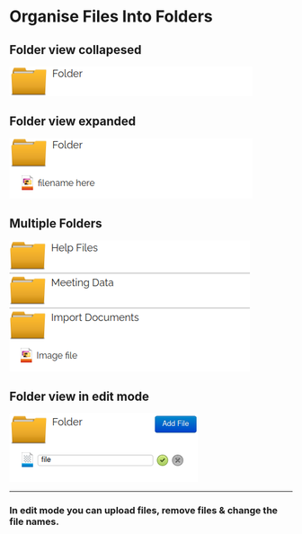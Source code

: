 # Organise Files Into Folders

## Folder view collapesed
![](docs/example2.png)

## Folder view expanded
![](docs/example3.png)

## Multiple Folders
![](docs/example4.png)

## Folder view in edit mode
![](docs/example1.png)

---

### In edit mode you can upload files, remove files & change the file names.